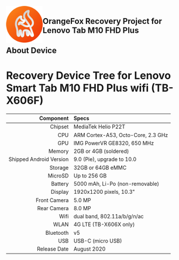 <img src="https://github.com/Sanju0910/Sanju0910/blob/main/images/of_logo.png" width=100 height=100 align="left" />  

## OrangeFox Recovery Project for Lenovo Tab M10 FHD Plus

## About Device

Recovery Device Tree for Lenovo Smart Tab M10 FHD Plus wifi (TB-X606F)
======================================================================
Component   | Specs
-------:|:-------------------------
Chipset| MediaTek Helio P22T
CPU | ARM Cortex-A53, Octo-Core, 2.3 GHz
GPU     | IMG PowerVR GE8320, 650 MHz
Memory  | 2GB or 4GB (soldered)
Shipped Android Version | 9.0 (Pie), upgrade to 10.0
Storage | 32GB or 64GB eMMC
MicroSD | Up to 256 GB
Battery | 5000 mAh, Li-Po (non-removable)
Display | 1920x1200 pixels, 10.3"
Front Camera | 5.0 MP
Rear Camera  | 8.0 MP
Wifi | dual band, 802.11a/b/g/n/ac
WLAN | 4G LTE   (TB-X606X only)
Bluetooth | v5
USB | USB-C (micro USB)
Release Date | August 2020
